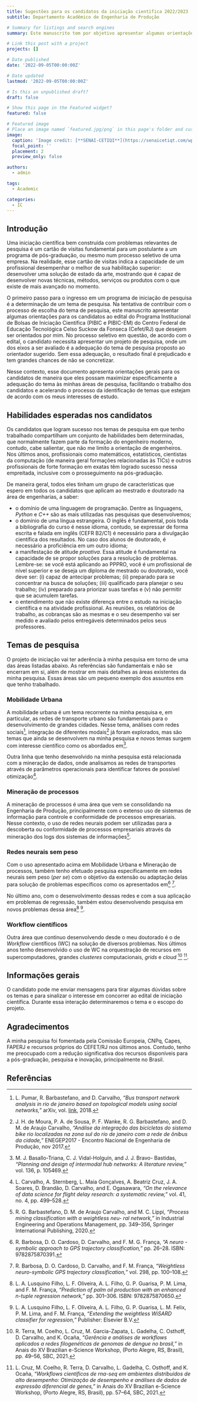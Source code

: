 ```yaml
---
title: Sugestões para os candidatos da iniciação científica 2022/2023
subtitle: Departamento Acadêmico de Engenharia de Produção

# Summary for listings and search engines
summary: Este manuscrito tem por objetivo apresentar algumas orientações e mostrar alguma bibliografia sobre os temas para os candidatos do edital de iniciação científica da Diretoria de Pesquisa e Pós-Graduação que desejam ser orientados por mim. No processo de candidatura em questão, o candidato necessita entrar em contato comigo e indicar uma área de pesquisa de acordo com os sugeridos nesse documento. Nesse contexto, esse documento destrincha alguns áreas para serem explorados sob minha orientação para que os candidatos possam maximizar especificamente a adequação aos meus de pesquisa.

# Link this post with a project
projects: []

# Date published
date: '2022-09-05T00:00:00Z'

# Date updated
lastmod: '2022-09-05T00:00:00Z'

# Is this an unpublished draft?
draft: false

# Show this page in the Featured widget?
featured: false

# Featured image
# Place an image named `featured.jpg/png` in this page's folder and customize its options here.
image:
  caption: 'Image credit: [**SENAI-CETIQI**](https://senaicetiqt.com/wp-content/uploads/2022/03/IC-1.jpg)'
  focal_point: ''
  placement: 2
  preview_only: false

authors:
  - admin

tags:
  - Academic

categories:
  - IC
---
```


## Introdução

Uma iniciação científica bem construída com problemas relevantes de pesquisa é um cartão de visitas fundamental para um postulante a um programa de pós-graduação, ou mesmo num processo seletivo de uma empresa. Na realidade, esse cartão de visitas indica a capacidade de um profissional desempenhar o melhor de sua habilitação superior: desenvolver uma solução de estado da arte, mostrando que é capaz de desenvolver novas técnicas, métodos, serviços ou produtos com o que existe de mais avançado no momento. 

O primeiro passo para o ingresso em um programa de iniciação de pesquisa é a determinação de um tema de pesquisa. Na tentativa de contribuir com o processo de escolha do tema de pesquisa, este manuscrito apresentar algumas orientações para os candidatos ao edital do Programa Institucional de Bolsas de Iniciação Científica (PIBIC e PIBIC-EM) do Centro Federal de Educação Tecnológica Celso Suckow da Fonseca (Cefet/RJ) que desejem ser orientados por mim. No processo seletivo em questão, de acordo com o edital, o candidato necessita apresentar um projeto de pesquisa, onde um dos eixos a ser avaliado é a adequação do tema de pesquisa proposto ao orientador sugerido. Sem essa adequação, o resultado final é prejudicado e tem grandes chances de não se concretizar. 
  
Nesse contexto, esse documento apresenta orientações gerais para os candidatos de maneira que eles possam maximizar especificamente a adequação do tema às minhas áreas de pesquisa, facilitando o trabalho dos candidatos e acelerando o processo da identificação de temas que estejam de acordo com os meus interesses de estudo. 


## Habilidades esperadas nos candidatos

Os candidatos que logram sucesso nos temas de pesquisa em que tenho trabalhado compartilham um conjunto de habilidades bem determinadas, que normalmente fazem parte da formação do engenheiro moderno, contudo, cabe salientar, que não me limito a orientação de engenheiros. Nos últimos anos, profissionais como matemáticos, estatísticos, cientistas da computação (de maneira geral formações relacionadas às TICs) e outros profissionais de forte formação em exatas têm logrado sucesso nessa empreitada, inclusive com o prosseguimento na pós-graduação.

De maneira geral, todos eles tinham um grupo de características que espero em todos os candidatos que aplicam ao mestrado e doutorado na área de engenharias, a saber:
* o domínio de uma linguagem de programação. Dentre as linguagens, *Python* e *C++* são as mais utilizadas nas pesquisas que desenvolvemos;
* o domínio de uma língua estrangeira. O inglês é fundamental, pois toda a bibliografia do curso é nesse idioma, contudo, se expressar de forma escrita e falada em inglês (CEFR B2/C1) é necessário para a divulgação científica dos resultados. No caso dos alunos de doutorado, é necessário a proficiência em um outro idioma;
* a manifestação de atitude *proativa*. Essa atitude é fundamental na capacidade de se propor soluções para a resolução de problemas. Lembre-se: se você está aplicando ao PPPRO, você é um profissional de nível superior e se deseja um diploma de mestrado ou doutorado, você deve ser: (i) capaz de antecipar problemas; (ii) preparado para se concentrar na busca de soluções; (iii) qualificado para planejar o seu trabalho; (iv) preparado para priorizar suas tarefas e (v) não permitir que se acumulem tarefas.
* o entendimento que não existe diferença entre o estudo na iniciação científica e na atividade profissional. As reuniões, os relatórios de trabalho, as cobranças são as mesmas e o seu desempenho vai ser medido e avaliado pelos entregáveis determinados pelos seus professores. 

## Temas de pesquisa

O projeto de iniciação vai ter aderência à minha pesquisa em torno de uma das áreas listadas abaixo. As referências são fundamentais e não se encerram em si, além de mostrar em mais detalhes as áreas existentes da minha pesquisa. Essas áreas são um pequeno exemplo dos assuntos em que tenho trabalhado.

### Mobilidade Urbana

A mobilidade urbana é um tema recorrente na minha pesquisa e, em particular, as redes de transporte urbano são fundamentais para o desenvolvimento de grandes cidades. Nesse tema, análises com redes sociais[^1], integração de diferentes modais[^2] já foram explorados, mas são temas que ainda se desenvolvem na minha pesquisa e novos temas surgem com interesse científico como os abordados em[^3].

Outra linha que tenho desenvolvido na minha pesquisa está relacionada com a mineração de dados, onde analisamos as redes de transportes através de parâmetros operacionais para identificar fatores de possível otimização[^4].

### Mineração de processos

A mineração de processos é uma área que vem se consolidando na Engenharia de Produção, principalmente com o extenso uso de sistemas de informação para controle e conformidade de processos empresariais. Nesse contexto, o uso de redes neurais podem ser utilizadas para a descoberta ou conformidade de processos empresariais através da mineração dos logs dos sistemas de informações[^5].

### Redes neurais sem peso

Com o uso apresentado acima em Mobilidade Urbana e Mineração de processos, também tenho efetuado pesquisa especificamente em redes neurais sem peso (*per se*) com o objetivo da extensão ou adaptação delas para solução de problemas específicos como os apresentados em[^6] [^7].

No último ano, com o desenvolvimento dessas redes e com a sua aplicação em problemas de regressão, também estou desenvolvendo pesquisa em novos problemas dessa área[^8] [^9].

### Workflow científicos

Outra área que continuo desenvolvendo desde o meu doutorado é o de *Workflow* científicos (WC) na solução de diversos problemas. Nos últimos anos tenho desenvolvido o uso de WC na orquestração de recursos em supercomputadores, grandes *clusteres* computacionais, *grids* e *cloud* [^10] [^11].

## Informações gerais

O candidato pode me enviar mensagens para tirar algumas dúvidas sobre os temas e para sinalizar o interesse em concorrer ao edital de iniciação científica. Durante essa interação determinaremos o tema e o escopo do projeto.

## Agradecimentos

A minha pesquisa foi fomentada pela Comissão Europeia, CNPq, Capes, FAPERJ e recursos próprios do CEFET/RJ nos últimos anos. Contudo, tenho me preocupado com a redução significativa dos recursos disponíveis para a pós-graduação, pesquisa e inovação, principalmente no Brasil.

## Referências

[^1]: L. Pumar, R. Barbastefano, and D. Carvalho, *“Bus transport network analysis in rio de janeiro based on topological models using social networks,”* arXiv, vol. [link](http://arxiv.org/abs/1808.05692), 2018.
[^2]: J. H. de Moura, P. A. de Sousa, P. F. Wanke, R. G. Barbastefano, and D. M. de Araujo Carvalho, *“Análise da integração das bicicletas do sistema bike rio localizadas na zona sul do rio de janeiro com a rede de ônibus da cidade,”* ENEGEP2017 - Encontro Nacional de Engenharia de Produção, nov 2017.
[^3]: M. J. Basallo-Triana, C. J. Vidal-Holguín, and J. J. Bravo- Bastidas, *“Planning and design of intermodal hub networks: A literature review,”* vol. 136, p. 105469.
[^4]:  L. Carvalho, A. Sternberg, L. Maia Gonçalves, A. Beatriz Cruz, J. A. Soares, D. Brandão, D. Carvalho, and E. Ogasawara, *“On the relevance of data science for flight delay research: a systematic review,”* vol. 41, no. 4, pp. 499–528.
[^5]: R. G. Barbastefano, D. M. de Araujo Carvalho, and M. C. Lippi, *“Process mining classification with a weightless neu- ral network,”* in Industrial Engineering and Operations Management, pp. 349–356, Springer International Publishing, 2020.
[^6]: R. Barbosa, D. O. Cardoso, D. Carvalho, and F. M. G. França, *“A neuro - symbolic approach to GPS trajectory classification,”* pp. 26–28. ISBN: 9782875870391.
[^7]: R. Barbosa, D. O. Cardoso, D. Carvalho, and F. M. França, *“Weightless neuro-symbolic GPS trajectory classification,”* vol. 298, pp. 100–108.
[^8]: L. A. Lusquino Filho, L. F. Oliveira, A. L. Filho, G. P. Guarisa, P. M. Lima, and F. M. França, *“Prediction of palm oil production with an enhanced n-tuple regression network,”* pp. 301–306. ISBN: 9782875870650.
[^9]: L. A. Lusquino Filho, L. F. Oliveira, A. L. Filho, G. P. Guarisa, L. M. Felix, P. M. Lima, and F. M. França, *“Extending the weightless WiSARD classifier for regression,”* Publisher: Elsevier B.V.
[^10]: R. Terra, M. Coelho, L. Cruz, M. Garcia-Zapata, L. Gadelha, C. Osthoff, D. Carvalho, and K. Ocaña, *“Gerência e análises de workflows aplicados a redes filogenéticas de genomas de dengue no brasil,”* in Anais do XV Brazilian e-Science Workshop, (Porto Alegre, RS, Brasil), pp. 49–56, SBC, 2021.
[^11]: L. Cruz, M. Coelho, R. Terra, D. Carvalho, L. Gadelha, C. Osthoff, and K. Ocaña, *“Workflows científicos de rna-seq em ambientes distribuídos de alto desempenho: Otimização de desempenho e análises de dados de expressão diferencial de genes,”* in Anais do XV Brazilian e-Science Workshop, (Porto Alegre, RS, Brasil), pp. 57–64, SBC, 2021.